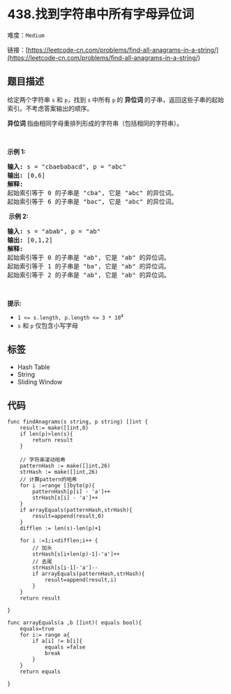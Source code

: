 # 438.找到字符串中所有字母异位词

难度：`Medium`

 链接：[https://leetcode-cn.com/problems/find-all-anagrams-in-a-string/](https://leetcode-cn.com/problems/find-all-anagrams-in-a-string/)

## 题目描述

<p>给定两个字符串&nbsp;<code>s</code>&nbsp;和 <code>p</code>，找到&nbsp;<code>s</code><strong>&nbsp;</strong>中所有&nbsp;<code>p</code><strong>&nbsp;</strong>的&nbsp;<strong>异位词&nbsp;</strong>的子串，返回这些子串的起始索引。不考虑答案输出的顺序。</p>

<p><strong>异位词 </strong>指由相同字母重排列形成的字符串（包括相同的字符串）。</p>

<p>&nbsp;</p>

<p><strong>示例&nbsp;1:</strong></p>

<pre>
<strong>输入: </strong>s = "cbaebabacd", p = "abc"
<strong>输出: </strong>[0,6]
<strong>解释:</strong>
起始索引等于 0 的子串是 "cba", 它是 "abc" 的异位词。
起始索引等于 6 的子串是 "bac", 它是 "abc" 的异位词。
</pre>

<p><strong>&nbsp;示例 2:</strong></p>

<pre>
<strong>输入: </strong>s = "abab", p = "ab"
<strong>输出: </strong>[0,1,2]
<strong>解释:</strong>
起始索引等于 0 的子串是 "ab", 它是 "ab" 的异位词。
起始索引等于 1 的子串是 "ba", 它是 "ab" 的异位词。
起始索引等于 2 的子串是 "ab", 它是 "ab" 的异位词。
</pre>

<p>&nbsp;</p>

<p><strong>提示:</strong></p>

<ul>
	<li><code>1 &lt;= s.length, p.length &lt;= 3 * 10<sup>4</sup></code></li>
	<li><code>s</code>&nbsp;和&nbsp;<code>p</code>&nbsp;仅包含小写字母</li>
</ul>

## 标签

 - Hash Table 
 - String 
 - Sliding Window 

## 代码

```golang
func findAnagrams(s string, p string) []int {
    result:= make([]int,0)
    if len(p)>len(s){
        return result
    }

    // 字符串滚动哈希
    patternHash := make([]int,26)
    strHash := make([]int,26)
    // 计算pattern的哈希
    for i :=range []byte(p){
        patternHash[p[i] - 'a']++
        strHash[s[i] - 'a']++
    }
    if arrayEquals(patternHash,strHash){
        result=append(result,0)
    }
    difflen := len(s)-len(p)+1
    
    for i :=1;i<difflen;i++ {
        // 加头
        strHash[s[i+len(p)-1]-'a']++
        // 去尾
        strHash[s[i-1]-'a']--
        if arrayEquals(patternHash,strHash){
            result=append(result,i)
        }
    }
    return result

}

func arrayEquals(a ,b []int)( equals bool){
    equals=true
    for i:= range a{
        if a[i] != b[i]{
            equals =false
            break
        }
    }
    return equals

}
```